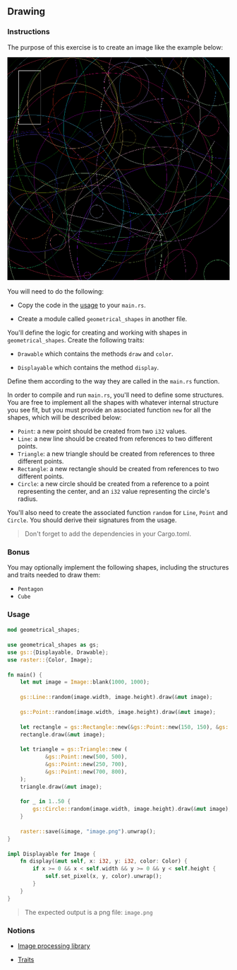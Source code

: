 ## Drawing

### Instructions

The purpose of this exercise is to create an image like the example below:

![example](instructions.png)

You will need to do the following:

- Copy the code in the [usage](#usage) to your `main.rs`.

- Create a module called `geometrical_shapes` in another file.

You'll define the logic for creating and working with shapes in `geometrical_shapes`. Create the following traits:

- `Drawable` which contains the methods `draw` and `color`.

- `Displayable` which contains the method `display`.

Define them according to the way they are called in the `main.rs` function.

In order to compile and run `main.rs`, you'll need to define some structures. You are free to implement all the shapes with whatever internal structure you see fit, but you must provide an associated function `new` for all the shapes, which will be described below:

- `Point`: a new point should be created from two `i32` values.
- `Line`: a new line should be created from references to two different points.
- `Triangle`: a new triangle should be created from references to three different points.
- `Rectangle`: a new rectangle should be created from references to two different points.
- `Circle`: a new circle should be created from a reference to a point representing the center, and an `i32` value representing the circle's radius.

You'll also need to create the associated function `random` for `Line`, `Point` and `Circle`. You should derive their signatures from the usage.

> Don't forget to add the dependencies in your Cargo.toml.

### Bonus

You may optionally implement the following shapes, including the structures and traits needed to draw them:

- `Pentagon`
- `Cube`

### Usage

```rust
mod geometrical_shapes;

use geometrical_shapes as gs;
use gs::{Displayable, Drawable};
use raster::{Color, Image};

fn main() {
    let mut image = Image::blank(1000, 1000);

    gs::Line::random(image.width, image.height).draw(&mut image);

    gs::Point::random(image.width, image.height).draw(&mut image);

    let rectangle = gs::Rectangle::new(&gs::Point::new(150, 150), &gs::Point::new(50, 50));
    rectangle.draw(&mut image);

    let triangle = gs::Triangle::new (
            &gs::Point::new(500, 500),
            &gs::Point::new(250, 700),
            &gs::Point::new(700, 800),
    );
    triangle.draw(&mut image);

    for _ in 1..50 {
        gs::Circle::random(image.width, image.height).draw(&mut image);
    }

    raster::save(&image, "image.png").unwrap();
}

impl Displayable for Image {
    fn display(&mut self, x: i32, y: i32, color: Color) {
        if x >= 0 && x < self.width && y >= 0 && y < self.height {
            self.set_pixel(x, y, color).unwrap();
        }
    }
}
```

> The expected output is a png file: `image.png`

### Notions

- [Image processing library](https://docs.rs/raster/0.2.0/raster/)

- [Traits](https://doc.rust-lang.org/stable/book/ch10-02-traits.html)
